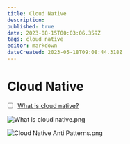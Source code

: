 ```yaml
---
title: Cloud Native
description: 
published: true
date: 2023-08-15T00:03:06.359Z
tags: cloud native
editor: markdown
dateCreated: 2023-05-18T09:08:44.318Z
---
```


# Cloud Native
- [ ] [What is cloud native?](https://blog.bytebytego.com/p/ep-39-accounting-101-in-payment-systems?utm_source=profile&utm_medium=reader2)


![What is cloud native.png](http://192.168.25.60:8000/files/file_storage/3acc85fd.png)

![Cloud Native Anti Patterns.png](http://192.168.25.60:8000/files/file_storage/7cdb0a87.png)